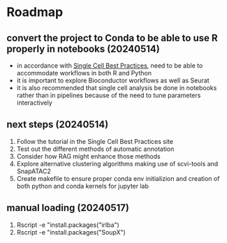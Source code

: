 # Roadmap

## convert the project to Conda to be able to use R properly in notebooks (20240514)

- in accordance with [Single Cell Best Practices](https://www.sc-best-practices.org/preamble.html),
need to be able to accommodate workflows in both R and Python
- it is important to explore Bioconductor workflows as well as Seurat
- it is also recommended that single cell analysis be done in notebooks rather than in pipelines
because of the need to tune parameters interactively

## next steps (20240514)

1. Follow the tutorial in the Single Cell Best Practices site
2. Test out the different methods of automatic annotation
3. Consider how RAG might enhance those methods
4. Explore alternative clustering algorithms making use of scvi-tools and SnapATAC2
5. Create makefile to ensure proper conda env initializion and creation of both python and conda kernels for jupyter lab

## manual loading (20240517)

1. Rscript -e "install.packages("irlba")
2. Rscript -e "install.packages("SoupX")
